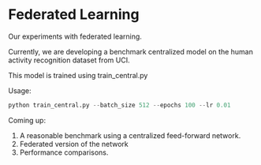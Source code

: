 # Federated Learning


Our experiments with federated learning.

Currently, we are developing a benchmark centralized model on the 
human activity recognition dataset from UCI. 

This model is trained using train_central.py

Usage: 
```python 
python train_central.py --batch_size 512 --epochs 100 --lr 0.01
```

Coming up: 
1. A reasonable benchmark using a centralized feed-forward network.
2. Federated version of the network 
3. Performance comparisons. 
